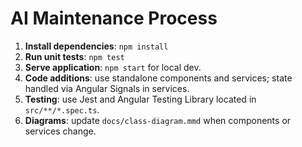 # AI Maintenance Process
1. **Install dependencies**: `npm install`
2. **Run unit tests**: `npm test`
3. **Serve application**: `npm start` for local dev.
4. **Code additions**: use standalone components and services; state handled via Angular Signals in services.
5. **Testing**: use Jest and Angular Testing Library located in `src/**/*.spec.ts`.
6. **Diagrams**: update `docs/class-diagram.mmd` when components or services change.
